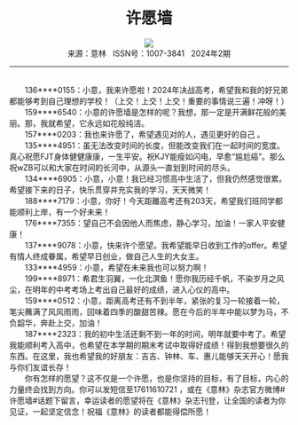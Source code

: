 # <center>许愿墙</center>

<div align=center><img src="https://raw.githubusercontent.com/leaguecn/magazines/main/img_authors/%d7%f7%d5%df%a3%ba.jpg"></div>

<center>来源：意林   ISSN号：1007-3841   2024年2期</center>

* * *

<br>　　136\*\*\*\*0155：小意，我来许愿啦！2024年决战高考，希望我和我的好兄弟都能够考到自己理想的学校！（上交！上交！上交！重要的事情说三遍！冲呀！）  
　　159\*\*\*\*6540：小意的许愿墙是怎样的呢？我想，那一定是开满鲜花般的美丽。那，我就希望，它永远如花般纯洁。  
　　157\*\*\*\*0203：我也来许愿了，希望遇见对的人，遇见更好的自己 。  
　　135\*\*\*\*4951：虽无法改变时间的长度，但能改变我们在一起时间的宽度。真心祝愿FJT身体健健康康，一生平安。祝KJY能瘦如闪电，早愈“尴尬癌”。那么祝wZB可以和大家在时间的长河中，从源头一直划到时间的尽头。  
　　134\*\*\*\*6905：小意，小意！我已经习惯高中生活了，但我仍然感觉很累。希望接下来的日子，快乐贯穿并充实我的学习，天天微笑！  
　　188\*\*\*\*7179：小意，你好！今天距離高考还有203天，希望我们班同学都能顺利上岸，有一个好未来！  
　　176\*\*\*\*7355：望自己不会因他人而焦虑，静心学习，加油！一家人平安健康！  
　　137\*\*\*\*9078：小意，快来许个愿望。我希望能早日收到工作的offer。希望有情人终成眷属，希望早日创业，做自己人生的大女主。  
　　133\*\*\*\*4959：小意，希望在未来我也可以努力啊！  
　　199\*\*\*\*8971：希君生羽翼，一化北溟鱼！愿你我历经千帆，不染岁月之风尘，在明年的中考考场上考出自己最好的成绩，进入心仪的高中。  
　　159\*\*\*\*0512：小意，距离高考还有不到半年，紧张的复习一轮接着一轮，笔尖蘸满了风风雨雨，回味着四季的酸甜苦辣。愿在今后的半年中能以梦为马，不负韶华，奔赴上交，加油！  
　　187\*\*\*\*2323：我的初中生活还剩不到一年的时间，明年就要中考了。希望我能顺利考入高中，也希望在本学期的期末考试中取得好成绩！得到我想要很久的东西。在这里，我也希望我的好朋友：吉吉、钟林、车、惠儿能够天天开心！愿我与你们友谊长存！  
　　你有怎样的愿望？这不仅是一个许愿，也是你坚持的目标，有了目标，内心的力量终会找到方向。你可以发短信至17611610721 ，或在《意林》杂志官方微博#许愿墙#话题下留言，幸运读者的愿望将在《意林》杂志刊登，让全国的读者为你见证，一起坚定信念！祝福《意林》的读者都能得偿所愿！
